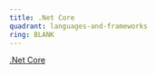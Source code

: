 ```yaml
---
title: .Net Core
quadrant: languages-and-frameworks
ring: BLANK
---
```


[.Net Core](https://learn.microsoft.com/en-us/dotnet/core/introduction)

